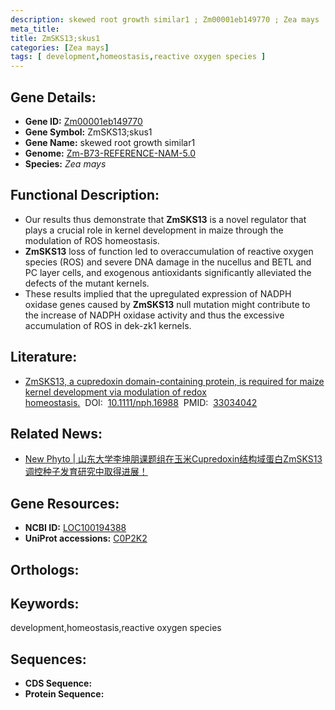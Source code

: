 ```yaml
---
description: skewed root growth similar1 ; Zm00001eb149770 ; Zea mays
meta_title:
title: ZmSKS13;skus1
categories: [Zea mays]
tags: [ development,homeostasis,reactive oxygen species ]
---
```


## Gene Details:
- **Gene ID:**	[Zm00001eb149770]()
- **Gene Symbol:** ZmSKS13;skus1
- **Gene Name:** skewed root growth similar1
- **Genome:** [Zm-B73-REFERENCE-NAM-5.0]()
- **Species:** *Zea mays*

## Functional Description:
   - Our results thus demonstrate that **ZmSKS13** is a novel regulator that plays a crucial role in kernel development in maize through the modulation of ROS homeostasis.
   - **ZmSKS13** loss of function led to overaccumulation of reactive oxygen species (ROS) and severe DNA damage in the nucellus and BETL and PC layer cells, and exogenous antioxidants significantly alleviated the defects of the mutant kernels.
   - These results implied that the upregulated expression of NADPH oxidase genes caused by **ZmSKS13** null mutation might contribute to the increase of NADPH oxidase activity and thus the excessive accumulation of ROS in dek-zk1 kernels.

## Literature:
   - [ZmSKS13, a cupredoxin domain-containing protein, is required for maize kernel development via modulation of redox homeostasis.]( https://nph.onlinelibrary.wiley.com/doi/10.1111/nph.16988)&nbsp;&nbsp;DOI:&nbsp;&nbsp;[10.1111/nph.16988](https://nph.onlinelibrary.wiley.com/doi/10.1111/nph.16988)&nbsp;&nbsp;PMID:&nbsp;&nbsp;[33034042](https://pubmed.ncbi.nlm.nih.gov/33034042/)

## Related News:
   - [New Phyto | 山东大学李坤朋课题组在玉米Cupredoxin结构域蛋白ZmSKS13调控种子发育研究中取得进展！](https://mp.weixin.qq.com/s?__biz=Mzg3MDEwNDEyMg==&mid=2247497778&idx=6&sn=ecbc903c03143c4d6d15ee908c2dbc05&chksm=ce905567f9e7dc717e8e4d9676dbe55e4994c8efc12fcef81a8b1a8423ae45815290cd7c66a8&scene=27#wechat_redirect)

## Gene Resources:
- **NCBI ID:** [LOC100194388](https://www.ncbi.nlm.nih.gov/gene/?term=LOC100194388)
- **UniProt accessions:** [C0P2K2](https://www.uniprot.org/uniprotkb/C0P2K2/entry)

## Orthologs:

## Keywords:
development,homeostasis,reactive oxygen species

## Sequences:
- **CDS Sequence:**
- **Protein Sequence:**
